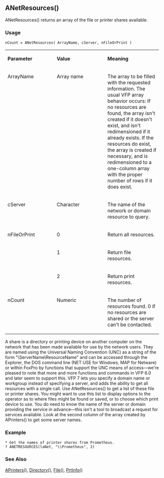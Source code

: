 ## ANetResources()

ANetResources() returns an array of the file or printer shares available.

### Usage

```foxpro
nCount = ANetResources( ArrayName, cServer, nFileOrPrint )
```
<table>
<tr>
  <td width="32%" valign="top">
  <p><b>Parameter</b></p>
  </td>
  <td width=23% valign=top>
  <p><b>Value</b></p>
  </td>
  <td width=45% valign=top>
  <p><b>Meaning</b></p>
  </td>
 </tr>
<tr>
  <td width="32%" valign="top">
  <p>ArrayName</p>
  </td>
  <td width=23% valign=top>
  <p>Array name</p>
  </td>
  <td width=45% valign=top>
  <p>The array to be filled with the requested information. The usual VFP array behavior occurs: If no resources are found, the array isn't created if it doesn't exist, and isn't redimensioned if it already exists. If the resources do exist, the array is created if necessary, and is redimensioned to a one-column array with the proper number of rows if it does exist.</p>
  </td>
 </tr>
<tr>
  <td width="32%" valign="top">
  <p>cServer</p>
  </td>
  <td width=23% valign=top>
  <p>Character</p>
  </td>
  <td width=45% valign=top>
  <p>The name of the network or domain resource to query.</p>
  </td>
 </tr>
<tr>
  <td width=32% rowspan=3 valign=top>
  <p>nFileOrPrint</p>
  </td>
  <td width=23% valign=top>
  <p>0</p>
  </td>
  <td width=45% valign=top>
  <p>Return all resources.</p>
  </td>
 </tr>
<tr>
  <td width=33% valign=top>
  <p>1</p>
  </td>
  <td width=67% valign=top>
  <p>Return file resources.</p>
  </td>
 </tr>
<tr>
  <td width=33% valign=top>
  <p>2</p>
  </td>
  <td width=67% valign=top>
  <p>Return print resources.</p>
  </td>
 </tr>
<tr>
  <td width="32%" valign="top">
  <p>nCount</p>
  </td>
  <td width=23% valign=top>
  <p>Numeric</p>
  </td>
  <td width=45% valign=top>
  <p>The number of resources found. 0 if no resources are shared or the server can't be contacted.</p>
  </td>
 </tr>
</table>

A share is a directory or printing device on another computer on the network that has been made available for use by the network users. They are named using the Universal Naming Convention (UNC) as a string of the form "\\ServerName\ResourceName" and can be accessed through the Explorer, the DOS command line (NET USE for Windows, MAP for Netware) or within FoxPro by functions that support the UNC means of access&mdash;we're pleased to note that more and more functions and commands in VFP 6.0 and later seem to support this. VFP 7 lets you specify a domain name or workgroup instead of specifying a server, and adds the ability to get all resources with a single call. Use ANetResources() to get a list of these file or printer shares. You might want to use this list to display options to the operator as to where files might be found or saved, or to choose which print device to use. You do need to know the name of the server or domain providing the service in advance&mdash;this isn't a tool to broadcast a request for services available. Look at the second column of the array created by APrinters() to get some server names. 

### Example

```foxpro
* Get the names of printer shares from Prometheus.
? ANETRESOURCES(laNet, "\\Prometheus", 2)
```
### See Also

[APrinters()](s4g287.md), [Directory()](s4g041.md), [File()](s4g041.md), [PrtInfo()](s4g404.md)